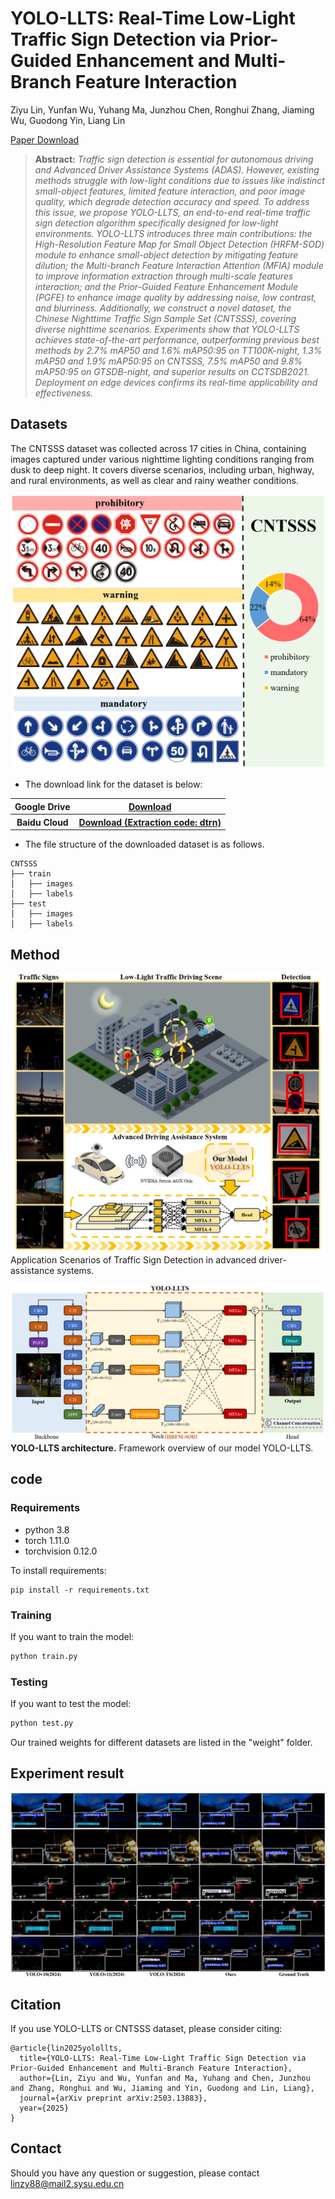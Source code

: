 # YOLO-LLTS: Real-Time Low-Light Traffic Sign Detection via Prior-Guided Enhancement and Multi-Branch Feature Interaction

Ziyu Lin, Yunfan Wu, Yuhang Ma, Junzhou Chen, Ronghui Zhang, Jiaming Wu, Guodong Yin, Liang Lin

[Paper Download](https://arxiv.org/abs/2503.13883)

> **Abstract:** *Traffic sign detection is essential for autonomous driving and Advanced Driver Assistance Systems (ADAS). However, existing methods struggle with low-light conditions due to issues like indistinct small-object features, limited feature interaction, and poor image quality, which degrade detection accuracy and speed. To address this issue, we propose YOLO-LLTS, an end-to-end real-time traffic sign detection algorithm specifically designed for low-light environments. YOLO-LLTS introduces three main contributions: the High-Resolution Feature Map for Small Object Detection (HRFM-SOD) module to enhance small-object detection by mitigating feature dilution; the Multi-branch Feature Interaction Attention (MFIA) module to improve information extraction through multi-scale features interaction; and the Prior-Guided Feature Enhancement Module (PGFE) to enhance image quality by addressing noise, low contrast, and blurriness. Additionally, we construct a novel dataset, the Chinese Nighttime Traffic Sign Sample Set (CNTSSS), covering diverse nighttime scenarios. Experiments show that YOLO-LLTS achieves state-of-the-art performance, outperforming previous best methods by 2.7\% mAP50 and 1.6\% mAP50:95 on TT100K-night, 1.3\% mAP50 and 1.9\% mAP50:95 on CNTSSS, 7.5\% mAP50 and 9.8\% mAP50:95 on GTSDB-night, and superior results on CCTSDB2021. Deployment on edge devices confirms its real-time applicability and effectiveness.*

## Datasets
The CNTSSS dataset was collected across 17 cities in China, containing images captured under various nighttime lighting conditions ranging from dusk to deep night. It covers diverse scenarios, including urban, highway, and rural environments, as well as clear and rainy weather conditions.

![CNTSSS Dataset](fig/CNTSSS.png)

* The download link for the dataset is below:

<table>
<tbody>
  <tr>
    <th>Google Drive</th>
    <th colspan="2"> <a href="https://drive.google.com/file/d/1A-7t-Wb5rjUZslUJ_1tltlUUvtSxBXdX/view?usp=drive_link">Download</a> </th>
  </tr>
   <tr>
    <th>Baidu Cloud</th>
    <th colspan="2"> <a href="https://pan.baidu.com/s/1dEtWBVt6UWAKkaOYBq3uDg">Download (Extraction code: dtrn)</a> </th>
  </tr>
</tbody>
</table>

* The file structure of the downloaded dataset is as follows.

```
CNTSSS
├── train
│   ├── images
│   ├── labels
├── test
│   ├── images
│   ├── labels
```

## Method
![Flowchart](fig/Flowchart.png)
Application Scenarios of Traffic Sign Detection in advanced driver-assistance systems.

![network](fig/Network.png)
**YOLO-LLTS architecture.** Framework overview of our model YOLO-LLTS.

## code
### Requirements
* python 3.8
* torch 1.11.0
* torchvision 0.12.0

To install requirements: 
```
pip install -r requirements.txt
```

### Training
If you want to train the model:
```python
python train.py
```
### Testing
If you want to test the model:
```python
python test.py
```
Our trained weights for different datasets are listed in the "weight" folder.

## Experiment result
![result1](fig/result1.png)

## Citation
If you use YOLO-LLTS or CNTSSS dataset, please consider citing:
```
@article{lin2025yolollts,
  title={YOLO-LLTS: Real-Time Low-Light Traffic Sign Detection via Prior-Guided Enhancement and Multi-Branch Feature Interaction},
  author={Lin, Ziyu and Wu, Yunfan and Ma, Yuhang and Chen, Junzhou and Zhang, Ronghui and Wu, Jiaming and Yin, Guodong and Lin, Liang},
  journal={arXiv preprint arXiv:2503.13883},
  year={2025}
}
```

## Contact
Should you have any question or suggestion, please contact linzy88@mail2.sysu.edu.cn

